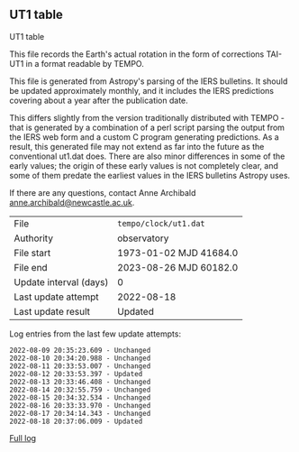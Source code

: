 
## UT1 table

UT1 table

This file records the Earth's actual rotation in the form of
corrections TAI-UT1 in a format readable by TEMPO.

This file is generated from Astropy's parsing of the IERS
bulletins. It should be updated approximately monthly, and it
includes the IERS predictions covering about a year after the
publication date.

This differs slightly from the version traditionally distributed
with TEMPO - that is generated by a combination of a perl script
parsing the output from the IERS web form and a custom C program
generating predictions. As a result, this generated file may not
extend as far into the future as the conventional ut1.dat does.
There are also minor differences in some of the early values; the
origin of these early values is not completely clear, and some of
them predate the earliest values in the IERS bulletins Astropy uses.

If there are any questions, contact Anne Archibald
<anne.archibald@newcastle.ac.uk>.

|     |     |
|:--- |:--- |
| File | `tempo/clock/ut1.dat` |
| Authority | observatory |
| File start | 1973-01-02 MJD 41684.0 |
| File end | 2023-08-26 MJD 60182.0 |
| Update interval (days) | 0 |
| Last update attempt | 2022-08-18 |
| Last update result | Updated |

Log entries from the last few update attempts:
```
2022-08-09 20:35:23.609 - Unchanged
2022-08-10 20:34:20.988 - Unchanged
2022-08-11 20:33:53.007 - Unchanged
2022-08-12 20:33:53.397 - Updated
2022-08-13 20:33:46.408 - Unchanged
2022-08-14 20:32:55.759 - Unchanged
2022-08-15 20:34:32.534 - Unchanged
2022-08-16 20:33:33.970 - Unchanged
2022-08-17 20:34:14.343 - Unchanged
2022-08-18 20:37:06.009 - Updated
```
[Full log](https://raw.githubusercontent.com/ipta/pulsar-clock-corrections/main/log/tempo/clock/ut1.dat.log)
